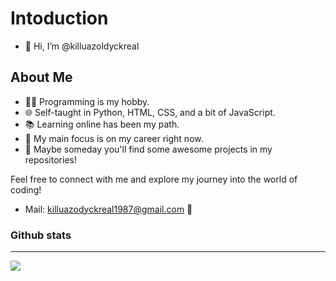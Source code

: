 # Intoduction
- 👋 Hi, I’m @killuazoldyckreal

## About Me
- 👨‍💻 Programming is my hobby.
- 🌐 Self-taught in Python, HTML, CSS, and a bit of JavaScript.
- 📚 Learning online has been my path.
- 🚀 My main focus is on my career right now.
- 🌟 Maybe someday you'll find some awesome projects in my repositories!

Feel free to connect with me and explore my journey into the world of coding!
- Mail: killuazodyckreal1987@gmail.com 📧

### Github stats
----------------
<p align="center">
<img src="https://github-stats-alpha.vercel.app/api/?username=killuazoldyckreal&cc=000&tc=fff&ic=2153a3&bc=fff" align="left">
</p>
